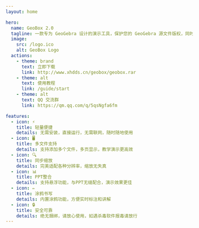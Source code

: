 ```yaml
---
layout: home

hero:
  name: GeoBox 2.0
  tagline: 一款专为 GeoGebra 设计的演示工具，保护您的 GeoGebra 源文件版权，同时提供强大的演示功能。
  image:
    src: /logo.ico
    alt: GeoBox Logo
  actions:
    - theme: brand
      text: 立即下载
      link: http://www.xhdds.cn/geobox/geobox.rar
    - theme: alt
      text: 使用教程
      link: /guide/start
    - theme: alt
      text: QQ 交流群
      link: https://qm.qq.com/q/5qsNgfa6fm

features:
  - icon: ⚡
    title: 轻量便捷
    details: 无需安装，直接运行，无需联网，随时随地使用
  - icon: 🖥️
    title: 多文件支持
    details: 支持添加多个文件，多页显示，教学演示更高效
  - icon: 🔍
    title: 同步缩放
    details: 完美适配各种分辨率，缩放无失真
  - icon: 📊
    title: PPT整合
    details: 支持悬浮功能，与PPT无缝配合，演示效果更佳
  - icon: ✏️
    title: 涂鸦书写
    details: 内置涂鸦功能，方便实时标注和讲解
  - icon: 🔒
    title: 安全可靠
    details: 绝无捆绑，请放心使用，如遇杀毒软件报毒请放行
---
```

